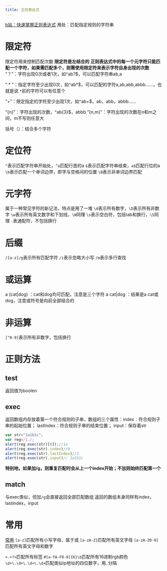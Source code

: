 ```yaml
---
title: 正则表达式
---
```

[b站：快速掌握正则表达式](https://www.bilibili.com/video/BV1da4y1p7iZ)
用处：匹配指定规则的字符串

# 限定符
限定符用来控制匹配次数
**限定符是左结合的**
**正则表达式中的每一个元字符只能匹配一个字符，如果需匹配多个，则需使用限定符来表示字符自身出现的次数**
“？”：字符出现0次或者1次，如^ab?$，可以匹配字符串ab,a

“ * ”：指定字符至少出现0次，如^ab*$，可以匹配的字符a,ab,abb,abbb……，也就是说 `*`前的字符可以有任意个

“+”：限定指定的字符至少出现1次，如^ab+$，ab，abb，abbb……

“{n}”：字符出现的次数，^ab{3}$，abbb
“{n,m}”：字符出现的次数在n和m之间，m不写则任意大

括号（）：结合多个字符

# 定位符
`^`表示匹配字符串开始处，`^a`匹配行首的a
`$`表示匹配字符串结束，`a$`匹配行位的a
`\b`表示匹配一个单词边界，即字与空格间的位置
`\B`表示非单词边界匹配
# 元字符
属于一种常见字符的新记法，特点是用了一堆
`\d`表示所有数字，`\D`表示所有非数字
`\w`表示所有英文数字和下划线，`\W`同理
`\s`表示空白符，包括tab和换行，`\S`同理
`.`表通配符，不包括换行
# 后缀
``/[a-z]/g``表示所有匹配字符
``/i``表示忽略大小写
``/m``表示多行查找

# 或运算
a (cat|dog) ：cat和dog均可匹配，注意是三个字符
a cat|dog ：结果是a cat或dog，注意或符号是向前全部结合的

# 非运算
`[^0-9]`表示所有非数字，包括换行
# 正则方法
## test
返回值为boolen
## exec
返回数组内存放着第一个符合规则的子串，数组的三个属性：index：符合规则子串的起始位置； lastIndex：符合规则子串的结束位置； input：保存着str
```js
var str="1a1b1c";
var reg=/1./;
alert(reg.exec(str)[0]);//1a
alert(reg.exec(str).index)//0
alert(reg.exec(str).lastIndex)//1
alert(reg.exec(str).input)// 1a1b1c
```
**特别地，如果加/g，则重复匹配时会从上一个index开始；不加则始终匹配第一个**
## match
与exec类似，但加``/g``会直接返回全部匹配数组
返回的数组本身同样有index，lastindex，input
# 常用
[常用](https://blog.csdn.net/ASIYAas/article/details/124626050)
`[a-z]`匹配所有小写字母，属于或
`[a-zA-Z]`匹配所有英文字母
`[a-zA-Z0-9]`匹配所有英文字母和数字

`<.+?>`匹配所有标签
`#[a-fA-F0-9]{6}\b`匹配所有16进制rgb颜色
`\d+\.\d+\.\d+\.\d+`匹配类似ip地址的四位数字，用`.`分隔
